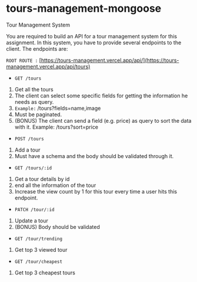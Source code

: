 # tours-management-mongoose

Tour Management System

You are required to build an API for a tour management system for this assignment. In this system, you have to provide several endpoints to the client. The endpoints are:

`ROOT ROUTE :`
[https://tours-management.vercel.app/api/](https://tours-management.vercel.app/api/tours)

- `GET /tours`

1. Get all the tours
2. The client can select some specific fields for getting the information he needs as query.
3. `Example:` /tours?fields=name,image
4. Must be paginated.
5. (BONUS) The client can send a field (e.g. price) as query to sort the data with it.
   Example: /tours?sort=price

- `POST /tours`

1. Add a tour
2. Must have a schema and the body should be validated through it.

- `GET /tours/:id`

1. Get a tour details by id
2. end all the information of the tour
3. Increase the view count by 1 for this tour every time a user hits this endpoint.

- `PATCH /tour/:id`

1. Update a tour
2. (BONUS) Body should be validated

- `GET /tour/trending`

1. Get top 3 viewed tour

- `GET /tour/cheapest`

1. Get top 3 cheapest tours
